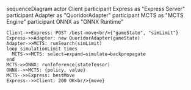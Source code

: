 sequenceDiagram
    actor Client
    participant Express   as "Express Server"
    participant Adapter   as "QuoridorAdapter"
    participant MCTS      as "MCTS Engine"
    participant ONNX      as "ONNX Runtime"
    
    Client->>Express: POST /best-move<br/>{"gameState", "simLimit"}
    Express->>Adapter: new QuoridorAdapter(gameState)
    Adapter->>MCTS: runSearch(simLimit)
    loop simulationLimit times
      MCTS->>MCTS: select→expand→simulate→backpropagate
    end
    MCTS->>ONNX: runInference(stateTensor)
    ONNX-->>MCTS: {policy, value}
    MCTS-->>Express: bestMove
    Express-->>Client: 200 OK<br/>{move}
